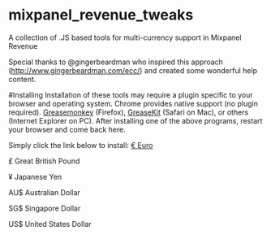 # mixpanel_revenue_tweaks
A collection of .JS based tools for multi-currency support in Mixpanel Revenue

Special thanks to @gingerbeardman who inspired this approach (http://www.gingerbeardman.com/ecc/) and created some wonderful help content.

#Installing
Installation of these tools may require a plugin specific to your browser and operating system. Chrome provides native support (no plugin required). [Greasemonkey](http://greasemonkey.mozdev.org/) (Firefox), [GreaseKit](http://8-p.info/greasekit/) (Safari on Mac), or others (Internet Explorer on PC). After installing one of the above programs, restart your browser and come back here.

Simply click the link below to install:
[€ Euro](https://github.com/drmarshall/mixpanel_revenue_tweaks/euro.js)

£ Great British Pound

¥ Japanese Yen

AU$ Australian Dollar

SG$ Singapore Dollar

US$ United States Dollar
